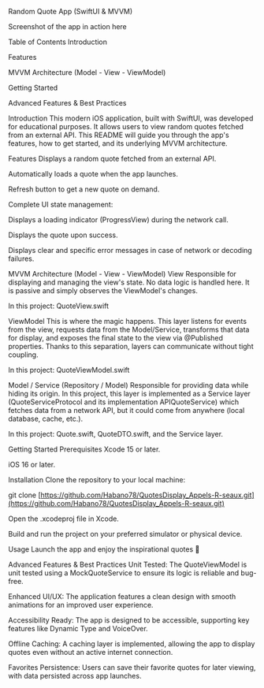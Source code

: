 Random Quote App (SwiftUI & MVVM)

Screenshot of the app in action here

Table of Contents
Introduction

Features

MVVM Architecture (Model - View - ViewModel)

Getting Started

Advanced Features & Best Practices

Introduction
This modern iOS application, built with SwiftUI, was developed for educational purposes. It allows users to view random quotes fetched from an external API. This README will guide you through the app's features, how to get started, and its underlying MVVM architecture.

Features
Displays a random quote fetched from an external API.

Automatically loads a quote when the app launches.

Refresh button to get a new quote on demand.

Complete UI state management:

Displays a loading indicator (ProgressView) during the network call.

Displays the quote upon success.

Displays clear and specific error messages in case of network or decoding failures.

MVVM Architecture (Model - View - ViewModel)
View
Responsible for displaying and managing the view's state. No data logic is handled here. It is passive and simply observes the ViewModel's changes.

In this project: QuoteView.swift

ViewModel
This is where the magic happens. This layer listens for events from the view, requests data from the Model/Service, transforms that data for display, and exposes the final state to the view via @Published properties. Thanks to this separation, layers can communicate without tight coupling.

In this project: QuoteViewModel.swift

Model / Service (Repository / Model)
Responsible for providing data while hiding its origin. In this project, this layer is implemented as a Service layer (QuoteServiceProtocol and its implementation APIQuoteService) which fetches data from a network API, but it could come from anywhere (local database, cache, etc.).

In this project: Quote.swift, QuoteDTO.swift, and the Service layer.

Getting Started
Prerequisites
Xcode 15 or later.

iOS 16 or later.

Installation
Clone the repository to your local machine:

git clone [https://github.com/Habano78/QuotesDisplay_Appels-R-seaux.git](https://github.com/Habano78/QuotesDisplay_Appels-R-seaux.git)


Open the .xcodeproj file in Xcode.

Build and run the project on your preferred simulator or physical device.

Usage
Launch the app and enjoy the inspirational quotes 💪

Advanced Features & Best Practices
Unit Tested: The QuoteViewModel is unit tested using a MockQuoteService to ensure its logic is reliable and bug-free.

Enhanced UI/UX: The application features a clean design with smooth animations for an improved user experience.

Accessibility Ready: The app is designed to be accessible, supporting key features like Dynamic Type and VoiceOver.

Offline Caching: A caching layer is implemented, allowing the app to display quotes even without an active internet connection.

Favorites Persistence: Users can save their favorite quotes for later viewing, with data persisted across app launches.
